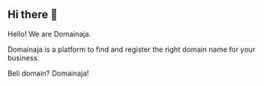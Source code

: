 <!-- ![Github Cover](https://raw.githubusercontent.com/domainaja/.github/main/images/cover-github.png)

![separator](https://raw.githubusercontent.com/domainaja/.github/main/images/separator.jpg)

<p align="center">Beli nama domain? Daftarkan di DomainAja.</p> -->

## Hi there 👋

Hello! We are Domainaja.

Domainaja is a platform to find and register the right domain name for your business.

Beli domain? Domainaja!
